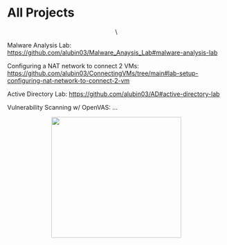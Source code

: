 # All Projects
<p align="center">\
  

Malware Analysis Lab: https://github.com/alubin03/Malware_Anaysis_Lab#malware-analysis-lab

Configuring a NAT network to connect 2 VMs: https://github.com/alubin03/ConnectingVMs/tree/main#lab-setup-configuring-nat-network-to-connect-2-vm

Active Directory Lab: https://github.com/alubin03/AD#active-directory-lab

Vulnerability Scanning w/ OpenVAS: ...

<p align="center">
<img src="https://github.com/alubin03/all-projects/assets/141780397/23504f7d-f26d-4770-af72-a07c35b28515" width="300" height="280">


